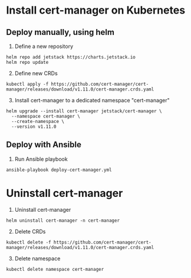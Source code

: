 # Install cert-manager on Kubernetes

## Deploy manually, using helm

1. Define a new repository
```shell
helm repo add jetstack https://charts.jetstack.io
helm repo update
```

2. Define new CRDs
```shell
kubectl apply -f https://github.com/cert-manager/cert-manager/releases/download/v1.11.0/cert-manager.crds.yaml
```

3. Install cert-manager to a dedicated namespace "cert-manager"
```shell
helm upgrade --install cert-manager jetstack/cert-manager \
  --namespace cert-manager \
  --create-namespace \
  --version v1.11.0
```


## Deploy with Ansible

1. Run Ansible playbook
```shell
ansible-playbook deploy-cert-manager.yml
```


# Uninstall cert-manager

1. Uninstall cert-manager
```shell
helm uninstall cert-manager -n cert-manager
```

2. Delete CRDs
```shell
kubectl delete -f https://github.com/cert-manager/cert-manager/releases/download/v1.11.0/cert-manager.crds.yaml
```

3. Delete namespace
```shell
kubectl delete namespace cert-manager
```